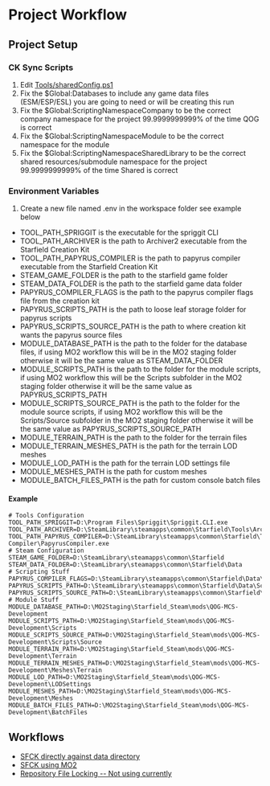 # Project Workflow

## Project Setup

### CK Sync Scripts
1. Edit [Tools/sharedConfig.ps1](./Tools/sharedConfig.ps1)
2. Fix the $Global:Databases to include any game data files (ESM/ESP/ESL) you are going to need or will be creating this run
3. Fix the $Global:ScriptingNamespaceCompany to be the correct company namespace for the project 99.9999999999% of the time QOG is correct
4. Fix the $Global:ScriptingNamespaceModule to be the correct namespace for the module
5. Fix the $Global:ScriptingNamespaceSharedLibrary to be the correct shared resources/submodule namespace for the project 99.9999999999% of the time Shared is correct

### Environment Variables

1. Create a new file named .env in the workspace folder see example below
  - TOOL_PATH_SPRIGGIT is the executable for the spriggit CLI
  - TOOL_PATH_ARCHIVER is the path to Archiver2 executable from the Starfield Creation Kit
  - TOOL_PATH_PAPYRUS_COMPILER is the path to papyrus compiler executable from the Starfield Creation Kit
  - STEAM_GAME_FOLDER is the path to the starfield game folder
  - STEAM_DATA_FOLDER is the path to the starfield game data folder
  - PAPYRUS_COMPILER_FLAGS is the path to the papyrus compiler flags file from the creation kit
  - PAPYRUS_SCRIPTS_PATH is the path to loose leaf storage folder for papyrus scripts
  - PAPYRUS_SCRIPTS_SOURCE_PATH is the path to where creation kit wants the papyrus source files
  - MODULE_DATABASE_PATH is the path to the folder for the database files, if using MO2 workflow this will be in the MO2 staging folder otherwise it will be the same value as STEAM_DATA_FOLDER 
  - MODULE_SCRIPTS_PATH is the path to the folder for the module scripts, if using MO2 workflow this will be the Scripts subfolder in the MO2 staging folder otherwise it will be the same value as PAPYRUS_SCRIPTS_PATH
  - MODULE_SCRIPTS_SOURCE_PATH is the path to the folder for the module source scripts, if using MO2 workflow this will be the Scripts/Source subfolder in the MO2 staging folder otherwise it will be the same value as PAPYRUS_SCRIPTS_SOURCE_PATH
  - MODULE_TERRAIN_PATH is the path to the folder for the terrain files 
  - MODULE_TERRAIN_MESHES_PATH is the path for the terrain LOD meshes 
  - MODULE_LOD_PATH is the path for the terrain LOD settings file
  - MODULE_MESHES_PATH is the path for custom meshes
  - MODULE_BATCH_FILES_PATH is the path for custom console batch files

#### Example

```
# Tools Configuration
TOOL_PATH_SPRIGGIT=D:\Program Files\Spriggit\Spriggit.CLI.exe
TOOL_PATH_ARCHIVER=D:\SteamLibrary\steamapps\common\Starfield\Tools\Archive2\Archive2.exe
TOOL_PATH_PAPYRUS_COMPILER=D:\SteamLibrary\steamapps\common\Starfield\Tools\Papyrus Compiler\PapyrusCompiler.exe
# Steam Configuration
STEAM_GAME_FOLDER=D:\SteamLibrary\steamapps\common\Starfield
STEAM_DATA_FOLDER=D:\SteamLibrary\steamapps\common\Starfield\Data
# Scripting Stuff
PAPYRUS_COMPILER_FLAGS=D:\SteamLibrary\steamapps\common\Starfield\Data\Scripts\Source\Starfield_Papyrus_Flags.flg
PAPYRUS_SCRIPTS_PATH=D:\SteamLibrary\steamapps\common\Starfield\Data\Scripts
PAPYRUS_SCRIPTS_SOURCE_PATH=D:\SteamLibrary\steamapps\common\Starfield\Data\Scripts\Source
# Module Stuff
MODULE_DATABASE_PATH=D:\MO2Staging\Starfield_Steam\mods\QOG-MCS-Development
MODULE_SCRIPTS_PATH=D:\MO2Staging\Starfield_Steam\mods\QOG-MCS-Development\Scripts
MODULE_SCRIPTS_SOURCE_PATH=D:\MO2Staging\Starfield_Steam\mods\QOG-MCS-Development\Scripts\Source
MODULE_TERRAIN_PATH=D:\MO2Staging\Starfield_Steam\mods\QOG-MCS-Development\Terrain
MODULE_TERRAIN_MESHES_PATH=D:\MO2Staging\Starfield_Steam\mods\QOG-MCS-Development\Meshes\Terrain
MODULE_LOD_PATH=D:\MO2Staging\Starfield_Steam\mods\QOG-MCS-Development\LODSettings
MODULE_MESHES_PATH=D:\MO2Staging\Starfield_Steam\mods\QOG-MCS-Development\Meshes
MODULE_BATCH_FILES_PATH=D:\MO2Staging\Starfield_Steam\mods\QOG-MCS-Development\BatchFiles
```

## Workflows

- [SFCK directly against data directory](./Workflow-SFCKOnly.md)
- [SFCK using MO2](./Workflow-SFCKWithMO2.md)
- [Repository File Locking -- Not using currently](./Workflow-FileLocking.md)